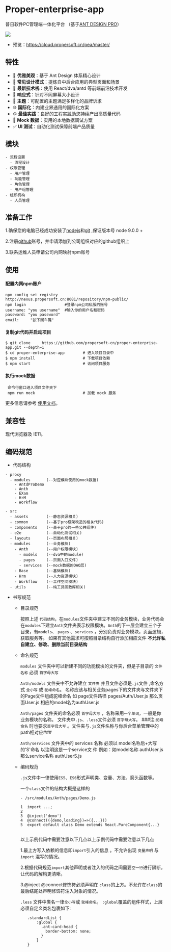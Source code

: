 # Proper-enterprise-app


普日软件PC管理端一体化平台 （基于[ANT DESIGN PRO](https://pro.ant.design/index-cn)）

![](https://gw.alipayobjects.com/zos/rmsportal/xEdBqwSzvoSapmnSnYjU.png)

- 预览：https://cloud.propersoft.cn/pea/master/


## 特性

- :gem: **优雅美观**：基于 Ant Design 体系精心设计
- :triangular_ruler: **常见设计模式**：提炼自中后台应用的典型页面和场景
- :rocket: **最新技术栈**：使用 React/dva/antd 等前端前沿技术开发
- :iphone: **响应式**：针对不同屏幕大小设计
- :art: **主题**：可配置的主题满足多样化的品牌诉求
- :globe_with_meridians: **国际化**：内建业界通用的国际化方案
- :gear: **最佳实践**：良好的工程实践助您持续产出高质量代码
- :1234: **Mock 数据**：实用的本地数据调试方案
- :white_check_mark: **UI 测试**：自动化测试保障前端产品质量

## 模块

```
- 流程设置
  - 流程设计
- 权限管理
  - 用户管理
  - 功能管理
  - 角色管理
  - 用户组管理
- 组织机构
  - 人员管理
```
## 准备工作

1.确保您的电脑已经成功安装了[nodejs](https://nodejs.org/en/download/)和[git](https://git-scm.com/downloads) ,保证版本号 node 9.0.0 +    

2.注册[github](https://github.com/ "github")账号，并申请添加到公司组织对应的github组织上

3.联系运维人员申请公司内网映射npm账号

## 使用

#### 配置内网npm账户
```
npm config set registry http://nexus.propersoft.cn:8081/repository/npm-public/  
npm login                 #登录npm公司私服的账号
username: "you username"  #输入你的用户名和密码
password: "you password"
email:     "按下回车键"

```
#### 复制git代码并启动项目
```
$ git clone     https://github.com/propersoft-cn/proper-enterprise-app.git --depth=1  
$ cd proper-enterprise-app        # 进入项目目录中
$ npm install                     # 下载项目依赖
$ npm start                       # 访问项目服务

```
#### 执行mock数据
 
```
 命令行窗口进入项目文件夹下         
 npm run mock                     # 加载 mock 服务

```

更多信息请参考 [使用文档](http://pro.ant.design/docs/getting-started)。

## 兼容性

现代浏览器及 IE11。

## 编码规范

- 代码结构
```
- proxy   
  - modules       (--对应模块使用的mock数据)
    - AntdProDemo 
    - Anth
    - EXam
    - HrM 
    - Workflow

- src
  - assets        (--静态资源相关)
  - common        (--基于pro框架改造的相关代码)
  - components    (--基于pro的一些公共组件)
  - e2e           (--自动化测试相关)
  - layouts       (--页面布局相关)
  - modules       (--业务模块)
    - Anth        (--用户权限模块)
      - models    (--dva中的module)
      - pages     (--页面入口文件)
      - services  (--mock数据的DAO层)
    - Base        (--基础模块)
    - Hrm         (--人力资源模块)
    - Workflow    (--工作空间模块)
  - utils         (--纯工具函数库相关)

```

- 书写规范
  * 目录规范
      
      按照上述 `代码结构`，在`modules`文件夹中建立不同的业务模块，业务代码会在`modules`下建立`Anth`文件夹表示权限模块。`Anth`的下一层会建立三个子目录，有`models`、 `pages` 、`services` ，分别负责对业务模块，页面逻辑，获取服务等。
      如果有其他需求可按照目录结构自行添加相应文件 **不允许私自建立、修改、删除当前目录结构**
 
  *   命名规范

       `modules`
        文件夹中可以新建不同的功能模块的文件夹，但是子目录的 `文件名称` 必须 `首字母大写`

       `Anth/models`
        文件夹中不允许建立 `文件夹` 并且文件必须是`.js`文件 ,命名方式 `全小写` 或 `驼峰命名`。
        名称应该与相关业务pages下的文件夹与文件夹下的Page文件组成驼峰命名 如 page文件路径 pages/Auth/User.js  那么页面User.js 相应的model名为authUser.js
       
       `Anth/pages` 文件夹的命名必须 `首字母大写` ，名称采用`一个单词`，一般是你业务模块的名称。
        文件夹中`.js`、`.less`文件必须 `首字母大写`。 ###注:`驼峰命名`  时也要求`首字母大写` 。文件夹与`.js`文件名称与你后台菜单管理中的path相对应### 
               
       `Anth/services` 文件夹中的 services 名称 必须以 model名称后+大写的'S'命名 以注明这是一个service文   件 例如：如model名称 authUser.js 那么service名称 authUserS.js
 
  *   编码规范
  
        `.js`文件中一律使用`ES5`、`ES6`形式声明类、变量、方法、箭头函数等。
        
        一个`class`文件的结构大概是这样的

        ```
        - /src/modules/Anth/pages/Demo.js
        
        1  import ...;
        2
        3  @inject('demo')
        4  @connect(({demo,loading})=>({...}))
        5  export default class Demo extends React.PureComponent{...}
          
        ```

        以上示例代码中需要注意以下几点以上示例代码中需要注意以下几点
        
        1.最上方写入依赖的信息即`import`引入的信息 。不允许出现 `变量声明` 与 `import` 混写的情况。

        2.根据代码规范`import`其他声明或者注入的代码之间需要`空一行`进行隔断，让代码的解构更清晰。
          
        3.@inject @connect修饰符必须声明在 `class`的上方。不允许在`class`的最后结尾处声明修饰符注入对象的情况。
         
        
          
        `.less` 文件中类名一律`全小写`或 `驼峰命名`。 `:global`覆盖的组件样式，上层必须自定义类名包裹如下:


         ```
            .standardList {
                :global {
                  .ant-card-head {
                    border-bottom: none;
                  }
                }
            }

         ```